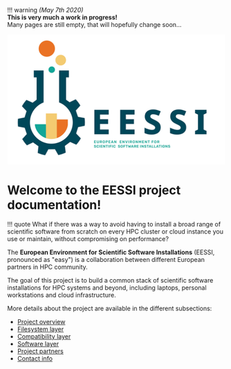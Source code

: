 !!! warning
    *(May 7th 2020)*<br/>
    **This is very much a work in progress!**<br/>
    Many pages are still empty, that will hopefully change soon...

![EESSI logo](img/logos/EESSI_logo_horizontal.png)

# Welcome to the EESSI project documentation!

!!! quote
    What if there was a way to avoid having to install a broad range of scientific software from scratch on every HPC cluster or cloud instance you use or maintain, without compromising on performance?

The **European Environment for Scientific Software Installations** (EESSI, pronounced as "easy") is a collaboration between different European partners in HPC community.

The goal of this project is to build a common stack of scientific software installations for HPC systems and beyond, including laptops,
personal workstations and cloud infrastructure.

More details about the project are available in the different subsections:

* [Project overview](overview.md)
* [Filesystem layer](filesystem_layer.md)
* [Compatibility layer](compatibility_layer.md)
* [Software layer](software_layer.md)
* [Project partners](partners.md)
* [Contact info](contact.md)
